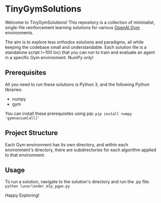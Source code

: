 # TinyGymSolutions

Welcome to TinyGymSolutions! This repository is a collection of minimalist, single-file reinforcement learning solutions for various [OpenAI Gym](https://gymnasium.farama.org) environments. 

The aim is to explore less orthodox solutions and paradigms, all while keeping the codebase small and understandable. Each solution file is a standalone script (~100 loc) that you can run to train and evaluate an agent in a specific Gym environment. NumPy only!

## Prerequisites

All you need to run these solutions is Python 3, and the following Python libraries:
- numpy
- gym

You can install these prerequisites using pip:
`pip install numpy 'gymnasium[all]'`

## Project Structure

Each Gym environment has its own directory, and within each environment's directory, there are subdirectories for each algorithm applied to that environment.

## Usage

To run a solution, navigate to the solution's directory and run the .py file:
`python lunarlander_mlp_pgpe.py`

Happy Exploring!
